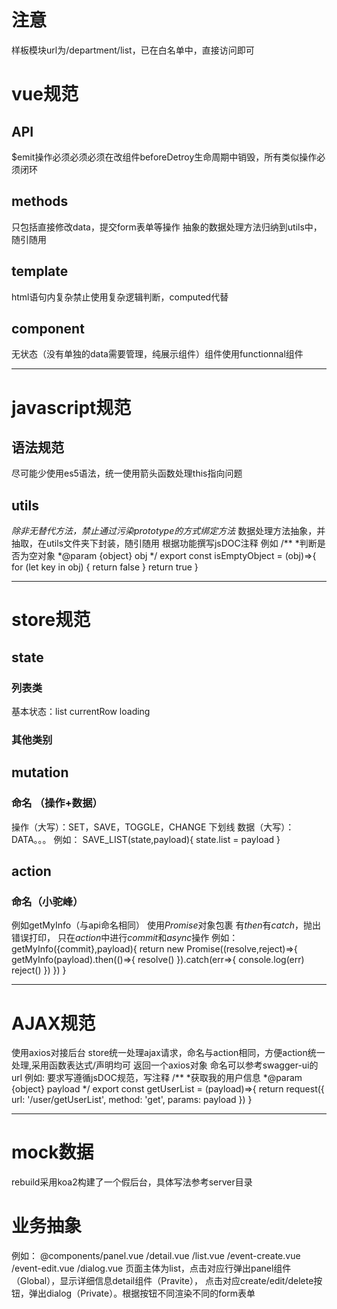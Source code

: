 # 注意
样板模块url为/department/list，已在白名单中，直接访问即可

# vue规范
## API
$emit操作必须必须必须在改组件beforeDetroy生命周期中销毁，所有类似操作必须闭环
## methods
只包括直接修改data，提交form表单等操作
抽象的数据处理方法归纳到utils中，随引随用
## template
html语句内复杂禁止使用复杂逻辑判断，computed代替
## component
无状态（没有单独的data需要管理，纯展示组件）组件使用functionnal组件

******






# javascript规范

## 语法规范
尽可能少使用es5语法，统一使用箭头函数处理this指向问题

## utils
_除非无替代方法，禁止通过污染prototype的方式绑定方法_
数据处理方法抽象，并抽取，在utils文件夹下封装，随引随用
根据功能撰写jsDOC注释
例如
	/**
	*判断是否为空对象
	*@param {object} obj 
	*/
	export const isEmptyObject = (obj)=>{
		for (let key in obj) {
			return false
		} return true
	}
******






#  store规范

## state
### 列表类
基本状态：list currentRow loading
### 其他类别

## mutation
### 命名 （操作+数据）
操作（大写）：SET，SAVE，TOGGLE，CHANGE
下划线
数据（大写）：DATA。。。
例如：
	SAVE_LIST(state,payload){
		state.list = payload
	}

## action
### 命名（小驼峰）
例如getMyInfo（与api命名相同）
使用*Promise*对象包裹
有*then*有*catch*，抛出错误打印，
只在*action*中进行*commit*和*async*操作
例如：
	getMyInfo({commit},payload){
		return new Promise((resolve,reject)=>{
			getMyInfo(payload).then(()=>{
				resolve()
			}).catch(err=>{
				console.log(err)
				reject()
			})
		})
	}
******






# AJAX规范
使用axios对接后台
store统一处理ajax请求，命名与action相同，方便action统一处理,采用函数表达式/声明均可
返回一个axios对象
命名可以参考swagger-ui的url
例如:
要求写遵循jsDOC规范，写注释
    /**
    *获取我的用户信息
    *@param {object} payload
    */
    export const getUserList = (payload)=>{
    	return request({
    		url: '/user/getUserList',
    		method: 'get',
    		params: payload
    	})
    }
******

# mock数据
rebuild采用koa2构建了一个假后台，具体写法参考server目录




# 业务抽象
例如：
	@components/panel.vue
	/detail.vue
	/list.vue
	/event-create.vue
	/event-edit.vue
	/dialog.vue
页面主体为list，点击对应行弹出panel组件（Global），显示详细信息detail组件（Pravite），
点击对应create/edit/delete按钮，弹出dialog（Private）。根据按钮不同渲染不同的form表单
